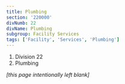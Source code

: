 ```yaml
---
title: Plumbing
section: '220000'
divNumb: 22
divName: Plumbing
subgroup: Facility Services
tags: ['Facility', 'Services', 'Plumbing']
---
```


   1. Division 22
   1. Plumbing

*[this page intentionally left blank]*

